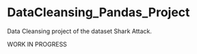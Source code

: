 # DataCleansing_Pandas_Project
Data Cleansing project of the dataset Shark Attack.

WORK IN PROGRESS
 
